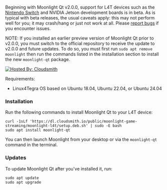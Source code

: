 Beginning with Moonlight Qt v2.0.0, support for L4T devices such as the [Nintendo Switch](https://wiki.switchroot.org/en/Linux/Ubuntu-Install-Guide) and NVIDIA Jetson development boards is in beta. As is typical with beta releases, the usual caveats apply: this may not perform well for you; it may crash/hang or just not work at all. Please [report bugs](https://github.com/moonlight-stream/moonlight-qt/issues) if you encounter issues.

NOTE: If you installed an earlier preview version of Moonlight Qt prior to v2.0.0, you must switch to the official repository to receive the update to v2.0.0 and future updates. To do so, you must first run `sudo apt remove moonlight` then run the commands listed in the installation section to install the new `moonlight-qt` package.

[![Hosted By: Cloudsmith](https://img.shields.io/badge/OSS%20hosting%20by-cloudsmith-blue?logo=cloudsmith&style=for-the-badge)](https://cloudsmith.com)

Requirements:
* Linux4Tegra OS based on Ubuntu 18.04, Ubuntu 22.04, or Ubuntu 24.04

### Installation
Run the following commands to install Moonlight Qt to your L4T device:
```
curl -1sLf 'https://dl.cloudsmith.io/public/moonlight-game-streaming/moonlight-l4t/setup.deb.sh' | sudo -E bash
sudo apt install moonlight-qt
```

You can then launch Moonlight from your desktop or via the `moonlight-qt` command in the terminal.

### Updates
To update Moonlight Qt after you've installed it, run:
```
sudo apt update
sudo apt upgrade
```